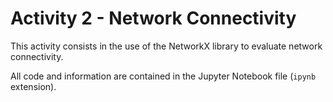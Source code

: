 # Activity 2 - Network Connectivity

This activity consists in the use of the NetworkX library to evaluate network connectivity.

All code and information are contained in the Jupyter Notebook file (`ipynb` extension).

